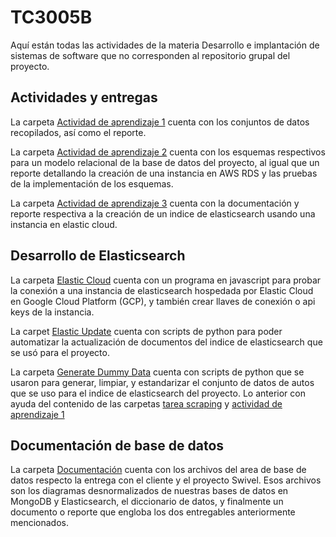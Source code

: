 # TC3005B
Aquí están todas las actividades de la materia Desarrollo e implantación de sistemas de software que no corresponden al repositorio grupal del proyecto.

## Actividades y entregas
La carpeta [Actividad de aprendizaje 1](https://github.com/A01352283/TC3005B/tree/main/Actividad%20de%20aprendizaje%201) cuenta con los conjuntos de datos recopilados, así como el reporte.

La carpeta [Actividad de aprendizaje 2](https://github.com/A01352283/TC3005B/tree/main/Actividad%20de%20aprendizaje%203) cuenta con los esquemas respectivos para un modelo relacional de la base de datos del proyecto, al igual que un reporte detallando la creación de una instancia en AWS RDS y las pruebas de la implementación de los esquemas.

La carpeta [Actividad de aprendizaje 3](https://github.com/A01352283/TC3005B/tree/main/Actividad%20de%20aprendizaje%203) cuenta con la documentación y reporte respectiva a la creación de un indice de elasticsearch usando una instancia en elastic cloud.

## Desarrollo de Elasticsearch

La carpeta [Elastic Cloud]() cuenta con un programa en javascript para probar la conexión a una instancia de elasticsearch hospedada por Elastic Cloud en Google Cloud Platform  (GCP), y también crear llaves de conexión o api keys de la instancia.

La carpet [Elastic Update]() cuenta con scripts de python para poder automatizar la actualización de documentos del indice de elasticsearch que se usó para el proyecto. 

La carpeta [Generate Dummy Data](https://github.com/A01352283/TC3005B/tree/main/GenerateDummyData) cuenta con scripts de python que se usaron para generar, limpiar, y estandarizar el conjunto de datos de autos que se uso para el indice de elasticsearch del proyecto. Lo anterior con ayuda del contenido de las carpetas [tarea scraping](https://github.com/A01352283/TC3005B/tree/main/tareaScraping) y [actividad de aprendizaje 1](https://github.com/A01352283/TC3005B/tree/main/Actividad%20de%20aprendizaje%201)

## Documentación de base de datos

La carpeta [Documentación]() cuenta con los archivos del area de base de datos  respecto la entrega con el cliente y el proyecto Swivel. Esos archivos son los diagramas desnormalizados de nuestras bases de datos en MongoDB y Elasticsearch, el diccionario de datos, y finalmente un documento o reporte que engloba los dos entregables anteriormente mencionados.